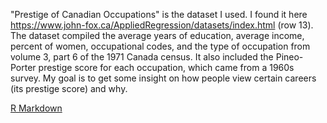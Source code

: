 "Prestige of Canadian Occupations" is the dataset I used. I found it here https://www.john-fox.ca/AppliedRegression/datasets/index.html (row 13). The dataset compiled the average years of education, average income, percent of women, occupational codes, and the type of occupation from volume 3, part 6 of the 1971 Canada census. It also included the Pineo-Porter prestige score for each occupation, which came from a 1960s survey.
My goal is to get some insight on how people view certain careers (its prestige score) and why.

[R Markdown](https://samanthabee-buzz.github.io/Prestige-R-Demo/RProjectRedo.html)